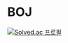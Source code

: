 # BOJ
[![Solved.ac 프로필](http://mazassumnida.wtf/api/v2/generate_badge?boj=iaminsoo)](https://solved.ac/iaminsoo)
